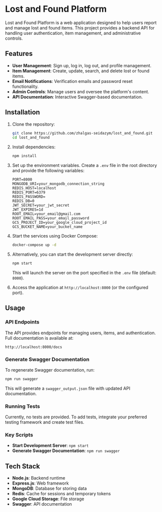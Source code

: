 # Lost and Found Platform

Lost and Found Platform is a web application designed to help users report and manage lost and found items. This project provides a backend API for handling user authentication, item management, and administrative controls.

## Features

- **User Management**: Sign up, log in, log out, and profile management.
- **Item Management**: Create, update, search, and delete lost or found items.
- **Email Notifications**: Verification emails and password reset functionality.
- **Admin Controls**: Manage users and oversee the platform's content.
- **API Documentation**: Interactive Swagger-based documentation.

## Installation

1. Clone the repository:
   ```bash
   git clone https://github.com/zhalgas-seidazym/lost_and_found.git
   cd lost_and_found
   ```

2. Install dependencies:
   ```bash
   npm install
   ```

3. Set up the environment variables. Create a `.env` file in the root directory and provide the following variables:

   ```env
   PORT=8000
   MONGODB_URI=your_mongodb_connection_string
   REDIS_HOST=localhost
   REDIS_PORT=6379
   REDIS_PASSWORD=
   REDIS_DB=0
   JWT_SECRET=your_jwt_secret
   JWT_EXPIRES=1d
   ROOT_EMAIL=your_email@gmail.com
   ROOT_EMAIL_PASS=your_email_password
   GCS_PROJECT_ID=your_google_cloud_project_id
   GCS_BUCKET_NAME=your_bucket_name
   ```

4. Start the services using Docker Compose:
   ```bash
   docker-compose up -d
   ```

5. Alternatively, you can start the development server directly:
   ```bash
   npm start
   ```
   This will launch the server on the port specified in the `.env` file (default: `8000`).

6. Access the application at `http://localhost:8000` (or the configured port).

## Usage

### API Endpoints

The API provides endpoints for managing users, items, and authentication. Full documentation is available at:

```
http://localhost:8000/docs
```

### Generate Swagger Documentation

To regenerate Swagger documentation, run:
```bash
npm run swagger
```
This will generate a `swagger_output.json` file with updated API documentation.

### Running Tests

Currently, no tests are provided. To add tests, integrate your preferred testing framework and create test files.

### Key Scripts

- **Start Development Server**: `npm start`
- **Generate Swagger Documentation**: `npm run swagger`

## Tech Stack

- **Node.js**: Backend runtime
- **Express.js**: Web framework
- **MongoDB**: Database for storing data
- **Redis**: Cache for sessions and temporary tokens
- **Google Cloud Storage**: File storage
- **Swagger**: API documentation